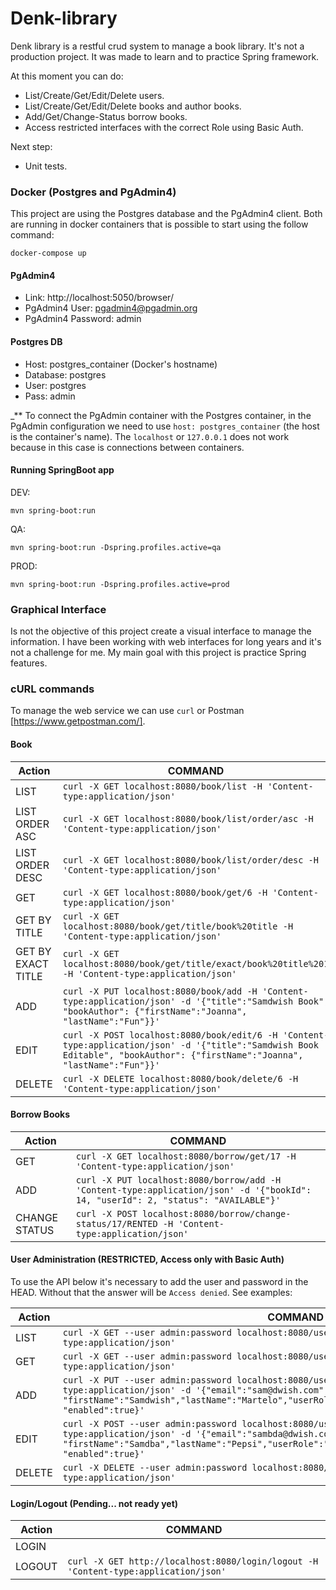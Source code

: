 # Denk-library

Denk library is a restful crud system to manage a book library. It's not a production project. It was made to learn and to practice Spring framework.

At this moment you can do:

  - List/Create/Get/Edit/Delete users.
  - List/Create/Get/Edit/Delete books and author books.
  - Add/Get/Change-Status borrow books.
  - Access restricted interfaces with the correct Role using Basic Auth.
  
Next step:
  
  - Unit tests.

### Docker (Postgres and PgAdmin4)

This project are using the Postgres database and the PgAdmin4 client. Both are running in docker containers that is possible to start using the follow command:

``
docker-compose up
``

#### PgAdmin4
- Link: http://localhost:5050/browser/
- PgAdmin4 User: pgadmin4@pgadmin.org
- PgAdmin4 Password: admin

#### Postgres DB 
- Host: postgres_container (Docker's hostname)
- Database: postgres
- User: postgres
- Pass: admin

_** To connect the PgAdmin container with the Postgres container, in the PgAdmin configuration we need to 
use `host: postgres_container` (the host is the container's name). The `localhost` or `127.0.0.1` does 
not work because in this case is connections between containers.

#### Running SpringBoot app

DEV:

`mvn spring-boot:run`

QA:

`mvn spring-boot:run -Dspring.profiles.active=qa`

PROD:

`mvn spring-boot:run -Dspring.profiles.active=prod`

### Graphical Interface

Is not the objective of this project create a visual interface to manage the information. I have been working with web
interfaces for long years and it's not a challenge for me. My main goal with this project is practice Spring features.

### cURL commands

To manage the web service we can use `curl` or Postman [https://www.getpostman.com/].

#### Book
| Action | COMMAND |
| ------ | ------ |
| LIST | `curl -X GET localhost:8080/book/list -H 'Content-type:application/json'` |
| LIST ORDER ASC | `curl -X GET localhost:8080/book/list/order/asc -H 'Content-type:application/json'` |
| LIST ORDER DESC | `curl -X GET localhost:8080/book/list/order/desc -H 'Content-type:application/json'` |
| GET | `curl -X GET localhost:8080/book/get/6 -H 'Content-type:application/json'` |
| GET BY TITLE| `curl -X GET localhost:8080/book/get/title/book%20title -H 'Content-type:application/json'` |
| GET BY EXACT TITLE| `curl -X GET localhost:8080/book/get/title/exact/book%20title%201 -H 'Content-type:application/json'` |
| ADD | `curl -X PUT localhost:8080/book/add -H 'Content-type:application/json' -d '{"title":"Samdwish Book", "bookAuthor": {"firstName":"Joanna", "lastName":"Fun"}}'` |
| EDIT | `curl -X POST localhost:8080/book/edit/6 -H 'Content-type:application/json' -d '{"title":"Samdwish Book Editable", "bookAuthor": {"firstName":"Joanna", "lastName":"Fun"}}'` |
| DELETE | `curl -X DELETE localhost:8080/book/delete/6 -H 'Content-type:application/json'` |

#### Borrow Books
| Action | COMMAND |
| ------ | ------ |
| GET | `curl -X GET localhost:8080/borrow/get/17 -H 'Content-type:application/json'` |
| ADD | `curl -X PUT localhost:8080/borrow/add -H 'Content-type:application/json' -d '{"bookId": 14, "userId": 2, "status": "AVAILABLE"}'` |
| CHANGE STATUS | `curl -X POST localhost:8080/borrow/change-status/17/RENTED -H 'Content-type:application/json'` |

#### User Administration (RESTRICTED, Access only with Basic Auth)

To use the API below it's necessary to add the user and password in the HEAD. Without that the answer will be `Access denied`. See examples:

| Action | COMMAND |
| ------ | ------ |
| LIST | `curl -X GET --user admin:password localhost:8080/user/list -H 'Content-type:application/json'` |
| GET | `curl -X GET --user admin:password localhost:8080/user/get/2 -H 'Content-type:application/json'` |
| ADD |`curl -X PUT --user admin:password localhost:8080/user/add -H 'Content-type:application/json' -d '{"email":"sam@dwish.com", "firstName":"Samdwish","lastName":"Martelo","userRole":"ROLE_LIBRARIAN","password":"xyxy2", "enabled":true}'` |
| EDIT | `curl -X POST --user admin:password localhost:8080/user/edit/3 -H 'Content-type:application/json' -d '{"email":"sambda@dwish.com", "firstName":"Samdba","lastName":"Pepsi","userRole":"ROLE_LIBRARIAN","password":"xyxy2", "enabled":true}'` |
| DELETE | `curl -X DELETE --user admin:password localhost:8080/user/delete/2 -H 'Content-type:application/json'` |


#### Login/Logout (Pending... not ready yet)
| Action | COMMAND |
| ------ | ------ |
| LOGIN |  |
| LOGOUT | `curl -X GET http://localhost:8080/login/logout -H 'Content-type:application/json'` |
